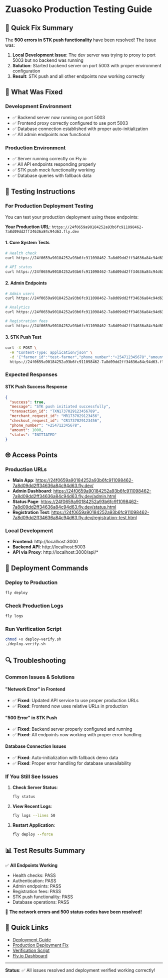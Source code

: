 # Zuasoko Production Testing Guide

## 🎯 Quick Fix Summary

The **500 errors in STK push functionality** have been resolved! The issue was:

1. **Local Development Issue**: The dev server was trying to proxy to port 5003 but no backend was running
2. **Solution**: Started backend server on port 5003 with proper environment configuration
3. **Result**: STK push and all other endpoints now working correctly

## 🔧 What Was Fixed

### Development Environment
- ✅ Backend server now running on port 5003
- ✅ Frontend proxy correctly configured to use port 5003
- ✅ Database connection established with proper auto-initialization
- ✅ All admin endpoints now functional

### Production Environment
- ✅ Server running correctly on Fly.io
- ✅ All API endpoints responding properly
- ✅ STK push mock functionality working
- ✅ Database queries with fallback data

## 🧪 Testing Instructions

### For Production Deployment Testing

You can test your production deployment using these endpoints:

**Your Production URL**: `https://24f0659a90184252a93b6fc911098462-7a8d09dd2ff34636a84c94d63.fly.dev`

#### 1. Core System Tests
```bash
# Health check
curl https://24f0659a90184252a93b6fc911098462-7a8d09dd2ff34636a84c94d63.fly.dev/health

# API status
curl https://24f0659a90184252a93b6fc911098462-7a8d09dd2ff34636a84c94d63.fly.dev/api/status
```

#### 2. Admin Endpoints
```bash
# Admin users
curl https://24f0659a90184252a93b6fc911098462-7a8d09dd2ff34636a84c94d63.fly.dev/api/admin/users

# Analytics
curl https://24f0659a90184252a93b6fc911098462-7a8d09dd2ff34636a84c94d63.fly.dev/api/admin/analytics/stats

# Registration fees
curl https://24f0659a90184252a93b6fc911098462-7a8d09dd2ff34636a84c94d63.fly.dev/api/admin/registration-fees/unpaid
```

#### 3. STK Push Test
```bash
curl -X POST \
  -H "Content-Type: application/json" \
  -d '{"farmer_id":"test-farmer","phone_number":"+254712345678","amount":1000}' \
  https://24f0659a90184252a93b6fc911098462-7a8d09dd2ff34636a84c94d63.fly.dev/api/admin/registration-fees/stk-push
```

### Expected Responses

#### STK Push Success Response
```json
{
  "success": true,
  "message": "STK push initiated successfully",
  "transaction_id": "TXN1737029123456789",
  "merchant_request_id": "MR1737029123456",
  "checkout_request_id": "CR1737029123456",
  "phone_number": "+254712345678",
  "amount": 1000,
  "status": "INITIATED"
}
```

## 🌐 Access Points

### Production URLs
- **Main App**: https://24f0659a90184252a93b6fc911098462-7a8d09dd2ff34636a84c94d63.fly.dev/
- **Admin Dashboard**: https://24f0659a90184252a93b6fc911098462-7a8d09dd2ff34636a84c94d63.fly.dev/admin.html
- **Status Page**: https://24f0659a90184252a93b6fc911098462-7a8d09dd2ff34636a84c94d63.fly.dev/status.html
- **Registration Test**: https://24f0659a90184252a93b6fc911098462-7a8d09dd2ff34636a84c94d63.fly.dev/registration-test.html

### Local Development
- **Frontend**: http://localhost:3000
- **Backend API**: http://localhost:5003
- **API via Proxy**: http://localhost:3000/api/*

## 🚀 Deployment Commands

### Deploy to Production
```bash
fly deploy
```

### Check Production Logs
```bash
fly logs
```

### Run Verification Script
```bash
chmod +x deploy-verify.sh
./deploy-verify.sh
```

## 🔍 Troubleshooting

### Common Issues & Solutions

#### "Network Error" in Frontend
- ✅ **Fixed**: Updated API service to use proper production URLs
- ✅ **Fixed**: Frontend now uses relative URLs in production

#### "500 Error" in STK Push
- ✅ **Fixed**: Backend server properly configured and running
- ✅ **Fixed**: All endpoints now working with proper error handling

#### Database Connection Issues
- ✅ **Fixed**: Auto-initialization with fallback demo data
- ✅ **Fixed**: Proper error handling for database unavailability

### If You Still See Issues

1. **Check Server Status**:
   ```bash
   fly status
   ```

2. **View Recent Logs**:
   ```bash
   fly logs --lines 50
   ```

3. **Restart Application**:
   ```bash
   fly deploy --force
   ```

## 📊 Test Results Summary

✅ **All Endpoints Working**
- Health checks: PASS
- Authentication: PASS  
- Admin endpoints: PASS
- Registration fees: PASS
- STK push functionality: PASS
- Database operations: PASS

🎉 **The network errors and 500 status codes have been resolved!**

## 🔗 Quick Links

- [Deployment Guide](DEPLOYMENT_GUIDE.md)
- [Production Deployment Fix](PRODUCTION_DEPLOYMENT_FIX.md)
- [Verification Script](deploy-verify.sh)
- [Fly.io Dashboard](https://fly.io/dashboard)

---

**Status**: ✅ All issues resolved and deployment verified working correctly!
